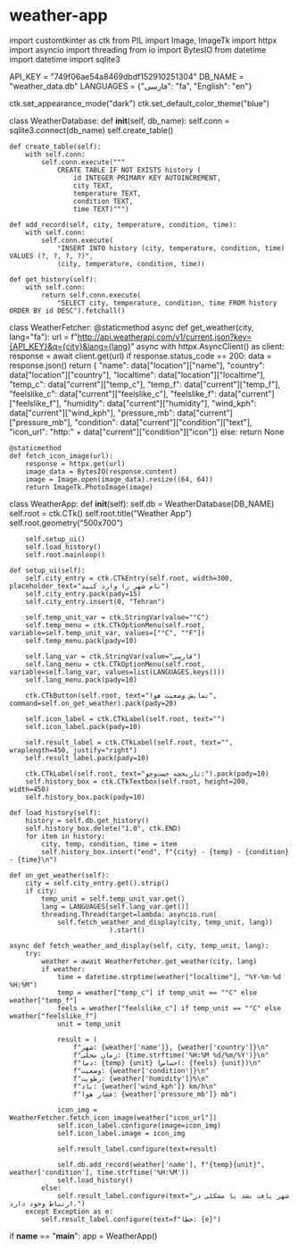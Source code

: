 # weather-app
import customtkinter as ctk
from PIL import Image, ImageTk
import httpx
import asyncio
import threading
from io import BytesIO
from datetime import datetime
import sqlite3

API_KEY = "749f06ae54a8469dbdf152910251304"
DB_NAME = "weather_data.db"
LANGUAGES = {"فارسی": "fa", "English": "en"}

ctk.set_appearance_mode("dark")
ctk.set_default_color_theme("blue")

class WeatherDatabase:
    def __init__(self, db_name):
        self.conn = sqlite3.connect(db_name)
        self.create_table()

    def create_table(self):
        with self.conn:
            self.conn.execute("""
                CREATE TABLE IF NOT EXISTS history (
                    id INTEGER PRIMARY KEY AUTOINCREMENT,
                    city TEXT,
                    temperature TEXT,
                    condition TEXT,
                    time TEXT)""")

    def add_record(self, city, temperature, condition, time):
        with self.conn:
            self.conn.execute(
                "INSERT INTO history (city, temperature, condition, time) VALUES (?, ?, ?, ?)",
                (city, temperature, condition, time))

    def get_history(self):
        with self.conn:
            return self.conn.execute(
                "SELECT city, temperature, condition, time FROM history ORDER BY id DESC").fetchall()

class WeatherFetcher:
    @staticmethod
    async def get_weather(city, lang="fa"):
        url = f"http://api.weatherapi.com/v1/current.json?key={API_KEY}&q={city}&lang={lang}"
        async with httpx.AsyncClient() as client:
            response = await client.get(url)
            if response.status_code == 200:
                data = response.json()
                return {
                    "name": data["location"]["name"],
                    "country": data["location"]["country"],
                    "localtime": data["location"]["localtime"],
                    "temp_c": data["current"]["temp_c"],
                    "temp_f": data["current"]["temp_f"],
                    "feelslike_c": data["current"]["feelslike_c"],
                    "feelslike_f": data["current"]["feelslike_f"],
                    "humidity": data["current"]["humidity"],
                    "wind_kph": data["current"]["wind_kph"],
                    "pressure_mb": data["current"]["pressure_mb"],
                    "condition": data["current"]["condition"]["text"],
                    "icon_url": "http:" + data["current"]["condition"]["icon"]}
            else:
                return None

    @staticmethod
    def fetch_icon_image(url):
        response = httpx.get(url)
        image_data = BytesIO(response.content)
        image = Image.open(image_data).resize((64, 64))
        return ImageTk.PhotoImage(image)

class WeatherApp:
    def __init__(self):
        self.db = WeatherDatabase(DB_NAME)
        self.root = ctk.CTk()
        self.root.title("Weather App")
        self.root.geometry("500x700")

        self.setup_ui()
        self.load_history()
        self.root.mainloop()

    def setup_ui(self):
        self.city_entry = ctk.CTkEntry(self.root, width=300, placeholder_text="نام شهر را وارد کنید")
        self.city_entry.pack(pady=15)
        self.city_entry.insert(0, "Tehran")

        self.temp_unit_var = ctk.StringVar(value="°C")
        self.temp_menu = ctk.CTkOptionMenu(self.root, variable=self.temp_unit_var, values=["°C", "°F"])
        self.temp_menu.pack(pady=10)

        self.lang_var = ctk.StringVar(value="فارسی")
        self.lang_menu = ctk.CTkOptionMenu(self.root, variable=self.lang_var, values=list(LANGUAGES.keys()))
        self.lang_menu.pack(pady=10)

        ctk.CTkButton(self.root, text="نمایش وضعیت هوا", command=self.on_get_weather).pack(pady=20)

        self.icon_label = ctk.CTkLabel(self.root, text="")
        self.icon_label.pack(pady=10)

        self.result_label = ctk.CTkLabel(self.root, text="", wraplength=450, justify="right")
        self.result_label.pack(pady=10)

        ctk.CTkLabel(self.root, text="تاریخچه جست‌وجو:").pack(pady=10)
        self.history_box = ctk.CTkTextbox(self.root, height=200, width=450)
        self.history_box.pack(pady=10)

    def load_history(self):
        history = self.db.get_history()
        self.history_box.delete("1.0", ctk.END)
        for item in history:
            city, temp, condition, time = item
            self.history_box.insert("end", f"{city} - {temp} - {condition} - {time}\n")

    def on_get_weather(self):
        city = self.city_entry.get().strip()
        if city:
            temp_unit = self.temp_unit_var.get()
            lang = LANGUAGES[self.lang_var.get()]
            threading.Thread(target=lambda: asyncio.run(
                self.fetch_weather_and_display(city, temp_unit, lang))
                             ).start()

    async def fetch_weather_and_display(self, city, temp_unit, lang):
        try:
            weather = await WeatherFetcher.get_weather(city, lang)
            if weather:
                time = datetime.strptime(weather["localtime"], "%Y-%m-%d %H:%M")
                temp = weather["temp_c"] if temp_unit == "°C" else weather["temp_f"]
                feels = weather["feelslike_c"] if temp_unit == "°C" else weather["feelslike_f"]
                unit = temp_unit

                result = (
                    f"شهر: {weather['name']}, {weather['country']}\n"
                    f"زمان محلی: {time.strftime('%H:%M %d/%m/%Y')}\n"
                    f"دما: {temp} {unit} (احساس: {feels} {unit})\n"
                    f"وضعیت: {weather['condition']}\n"
                    f"رطوبت: {weather['humidity']}%\n"
                    f"باد: {weather['wind_kph']} km/h\n"
                    f"فشار هوا: {weather['pressure_mb']} mb")

                icon_img = WeatherFetcher.fetch_icon_image(weather["icon_url"])
                self.icon_label.configure(image=icon_img)
                self.icon_label.image = icon_img

                self.result_label.configure(text=result)

                self.db.add_record(weather['name'], f"{temp}{unit}", weather['condition'], time.strftime('%H:%M'))
                self.load_history()
            else:
                self.result_label.configure(text="شهر یافت نشد یا مشکلی در ارتباط وجود دارد.")
        except Exception as e:
            self.result_label.configure(text=f"خطا: {e}")

if __name__ == "__main__":
    app = WeatherApp()
